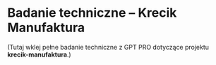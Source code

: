 # Badanie techniczne – Krecik Manufaktura

(Tutaj wklej pełne badanie techniczne z GPT PRO dotyczące projektu **krecik-manufaktura**.)
